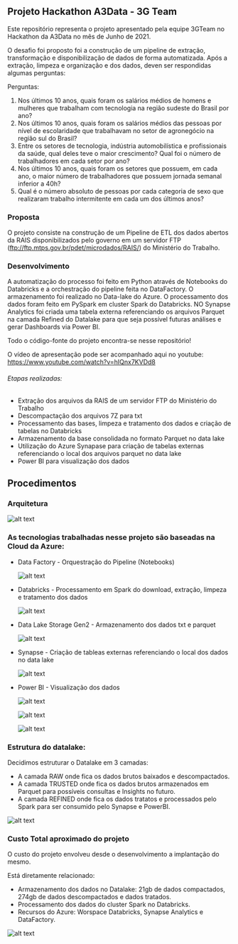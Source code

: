 ## Projeto Hackathon A3Data - 3G Team

Este repositório representa o projeto apresentado pela equipe 3GTeam no Hackathon da A3Data no mês de Junho de 2021.

O desafio foi proposto foi a construção de um pipeline de extração, transformação e disponibilização de dados de forma automatizada. Após a extração, limpeza e organização e dos dados, deven ser respondidas algumas perguntas:

Perguntas:

1. Nos últimos 10 anos, quais foram os salários médios de homens e mulheres que trabalham com tecnologia na região sudeste do Brasil por ano?
2. Nos últimos 10 anos, quais foram os salários médios das pessoas por nível de escolaridade que trabalhavam no setor de agronegócio na região sul do Brasil?
3. Entre os setores de tecnologia, indústria automobilística e profissionais da saúde, qual deles teve o maior crescimento? Qual foi o número de trabalhadores em cada setor por ano?
4. Nos últimos 10 anos, quais foram os setores que possuem, em cada ano, o maior número de trabalhadores que possuem jornada semanal inferior a 40h?
5. Qual é o número absoluto de pessoas por cada categoria de sexo que realizaram trabalho intermitente em cada um dos últimos anos?

### Proposta

O projeto consiste na construção de um Pipeline de ETL dos dados abertos da RAIS disponibilizados pelo governo em um servidor FTP (ftp://ftp.mtps.gov.br/pdet/microdados/RAIS/) do Ministério do Trabalho.  

### Desenvolvimento

A automatização do processo foi feito em Python através de Notebooks do Databricks e a orchestração do pipeline feita no DataFactory. O armazenamento foi realizado no Data-lake do Azure. O processamento dos dados foram feito em PySpark em cluster Spark do Databricks. NO Synapse Analytics foi criada uma tabela externa referenciando os arquivos Parquet na camada Refined do Datalake para que seja possível futuras análises e gerar Dashboards via Power BI.

Todo o código-fonte do projeto encontra-se nesse repositório!

O vídeo de apresentação pode ser acompanhado aqui no youtube: https://www.youtube.com/watch?v=hIQnx7KVDd8

###### Etapas realizadas:

- Extração dos arquivos da RAIS de um servidor FTP do Ministério do Trabalho
- Descompactação dos arquivos 7Z para txt
- Processamento das bases, limpeza e tratamento dos dados e criação de tabelas no Databricks
- Armazenamento da base consolidada no formato Parquet no data lake
- Utilização do Azure Synapase para criação de tabelas externas referenciando o local dos arquivos parquet no data lake
- Power BI para visualização dos dados 



## Procedimentos

### Arquitetura

![alt text](https://github.com/gutomelo/3GTeam/blob/master/images/arquitetura.png?raw=true)





### As tecnologias trabalhadas nesse projeto são baseadas na Cloud da Azure:



- Data Factory - Orquestração do Pipeline (Notebooks)

  ![alt text](https://github.com/gutomelo/3GTeam/blob/master/images/pipeline1.png?raw=true)

  



- Databricks - Processamento  em Spark do download, extração, limpeza  e tratamento dos dados

  ![alt text](https://github.com/gutomelo/3GTeam/blob/master/images/databricks.png?raw=true)





- Data Lake Storage Gen2 - Armazenamento dos dados txt e parquet

  ![alt text](https://github.com/gutomelo/3GTeam/blob/master/images/datalake_all.png?raw=true)





- Synapse - Criação de tableas externas referenciando o local dos dados no data lake

  ![alt text](https://github.com/gutomelo/3GTeam/blob/master/images/tabela_externa_synapse.JPG?raw=true)





- Power BI - Visualização dos dados

  ![alt text](https://github.com/gutomelo/3GTeam/blob/master/images/trabalho_intermitente.PNG?raw=true)

  ![alt text](https://github.com/gutomelo/3GTeam/blob/master/images/agronegocio.PNG?raw=true)

  

  ![alt text](https://github.com/gutomelo/3GTeam/blob/master/images/salario_meio_tecnologia.PNG?raw=true)

  

### Estrutura do datalake:

Decidimos estruturar o Datalake em 3 camadas:

- A camada RAW onde fica os dados brutos baixados e descompactados.
- A camada TRUSTED onde fica os dados brutos armazenados em Parquet para possíveis consultas e Insights no futuro.
- A camada REFINED onde fica os dados tratatos e processados pelo Spark para ser consumido pelo Synapse e PowerBI.

![alt text](https://github.com/gutomelo/3GTeam/blob/master/images/estrutura_datalakepng.png?raw=true)





### Custo Total aproximado do projeto

O custo do projeto envolveu desde o desenvolvimento a implantação do mesmo. 

Está diretamente relacionado:

- Armazenamento dos dados no Datalake: 21gb de dados compactados, 274gb de dados descompactados e dados tratados.
- Processamento dos dados do cluster Spark no Databricks.
- Recursos do Azure: Worspace Databricks, Synapse Analytics e DataFactory.



![alt text](https://github.com/gutomelo/3GTeam/blob/master/images/Custo_Total.png?raw=true)





